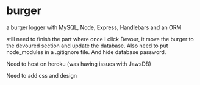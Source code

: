 # burger
a burger logger with MySQL, Node, Express, Handlebars and an ORM



still need to finish the part where once I click Devour, it move the burger to the devoured section and update the database. Also need to put node_modules in a .gitignore file. And hide database password.

Need to host on heroku (was having issues with JawsDB)

Need to add css and design 

